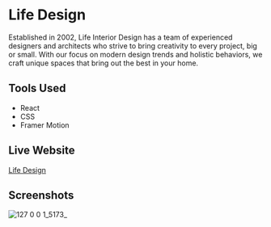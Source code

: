 # Life Design
Established in 2002, Life Interior Design has a team of experienced designers and architects who strive to bring creativity to every project, big or small. With our focus on modern design trends and holistic behaviors, we craft unique spaces that bring out the best in your home.
## Tools Used
- React
- CSS
- Framer Motion
## Live Website
[Life Design](https://life-design.netlify.app/)
## Screenshots


![127 0 0 1_5173_](https://user-images.githubusercontent.com/99491498/218828452-ff4b5e55-fc27-4b79-8163-8a13e0a3906c.png)

